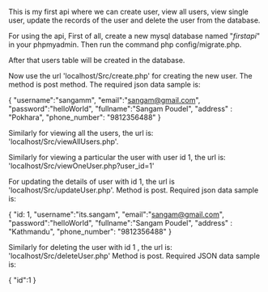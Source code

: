 This is my first api where we can create user, view all users, view single user, update the records of the user and delete the user from the database.


For using the api,
First of all, create a new mysql database named "_firstapi_" in your phpmyadmin.
Then run the command php config/migrate.php.

After that users table will be created in the database.

Now use the url 'localhost/Src/create.php' for creating the new user.
The method is post method.
The required json data sample is: 


{
    "username":"sangamm",
    "email":"sangam@gmail.com",
    "password":"helloWorld",
    "fullname":"Sangam Poudel",
    "address" : "Pokhara",
    "phone_number": "9812356488"
}

Similarly for viewing all the users, the url is: 'localhost/Src/viewAllUsers.php'.

Similarly for viewing a particular the user with user id 1, the url is: 'localhost/Src/viewOneUser.php?user_id=1'

For updating the details of user with id 1, the url is 'localhost/Src/updateUser.php'.
Method is post.
Required json data sample is:


{
    "id: 1,
    "username":"its.sangam",
    "email":"sangam@gmail.com",
    "password":"helloWorld",
    "fullname":"Sangam Poudel",
    "address" : "Kathmandu",
    "phone_number": "9812356488"
}

Similarly for deleting the user with id 1 , the url is: 'localhost/Src/deleteUser.php'
Method is post.
Required JSON data sample is:

{
  "id":1
}




